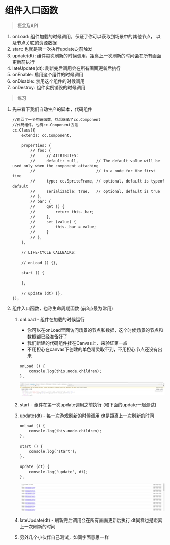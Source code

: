 # 组件入口函数

> 概念及API
1. onLoad: 组件加载的时候调用，保证了你可以获取到场景中的其他节点，
    以及节点关联的资源数据
2. start: 也就是第一次执行update之前触发
3. update(dt): 组件每次刷新的时候调用，距离上一次刷新的时间会在所有画面更新前执行
4. lateUpdate(dt): 刷新完后调用会在所有画面更新后执行
5. onEnable: 启用这个组件的时候调用
6. onDisable: 禁用这个组件的时候调用
7. onDestroy: 组件实例销毁的时候调用

> 练习
1. 先来看下我们自动生产的脚本，代码组件
    ```
    //返回了一个构造函数，然后继承了cc.Component
    //代码组件，也有cc.Component方法
    cc.Class({
        extends: cc.Component,
    
        properties: {
            // foo: {
            //     // ATTRIBUTES:
            //     default: null,        // The default value will be used only when the component attaching
            //                           // to a node for the first time
            //     type: cc.SpriteFrame, // optional, default is typeof default
            //     serializable: true,   // optional, default is true
            // },
            // bar: {
            //     get () {
            //         return this._bar;
            //     },
            //     set (value) {
            //         this._bar = value;
            //     }
            // },
        },
    
        // LIFE-CYCLE CALLBACKS:
    
        // onLoad () {},
    
        start () {
    
        },
    
        // update (dt) {},
    });
    ```
2. 组件入口函数，也称生命周期函数 (前3点最为常用)
    1. onLoad - 组件在加载的时候运行
        * 你可以在onLoad里面访问场景的节点和数据，这个时候场景的节点和数据都已经准备好了
        * 我们新建的代码组件挂在Canvas上，来验证第一点
        * 不用担心在canvas下创建的单色精灵取不到，不用担心节点还没有出来
        ```
        onLoad () {
            console.log(this.node.children);
        },
        ```
        
        ![](./images/onLoad测试.png)
        
    2. start - 组件在第一次update调用之前执行 (和下面的update一起测试)
    3. update(dt) - 每一次游戏刷新的时候调用 dt是距离上一次刷新的时间  
        ```
        onLoad () {
            console.log(this.node.children);
        },
    
        start () {
            console.log('start');
        },
    
        update (dt) {
            console.log('update', dt);
        },
        ``` 
        
        ![](./images/start&update.jpg) 
     
    4. lateUpdate(dt) - 刷新完后调用会在所有画面更新后执行 dt同样也是距离上一次刷新的时间    
     
    5. 另外几个小伙伴自己测试，如同字面意思一样